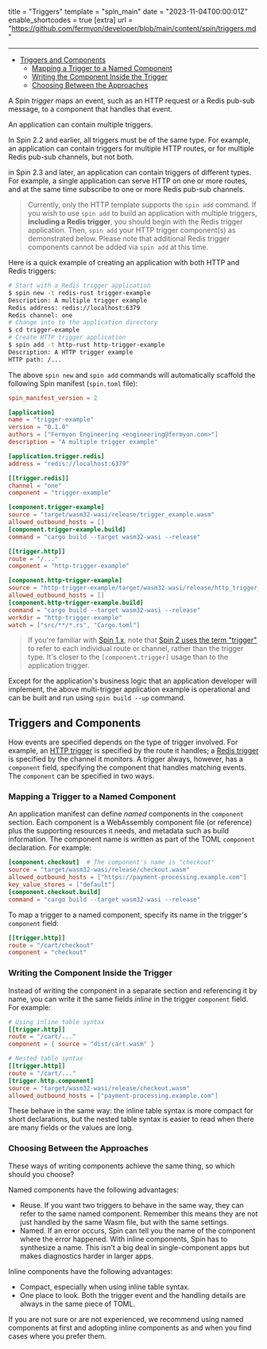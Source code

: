 title = "Triggers"
template = "spin_main"
date = "2023-11-04T00:00:01Z"
enable_shortcodes = true
[extra]
url = "https://github.com/fermyon/developer/blob/main/content/spin/triggers.md"

---
- [Triggers and Components](#triggers-and-components)
  - [Mapping a Trigger to a Named Component](#mapping-a-trigger-to-a-named-component)
  - [Writing the Component Inside the Trigger](#writing-the-component-inside-the-trigger)
  - [Choosing Between the Approaches](#choosing-between-the-approaches)

A Spin _trigger_ maps an event, such as an HTTP request or a Redis pub-sub message, to a component that handles that event.

An application can contain multiple triggers.

In Spin 2.2 and earlier, all triggers must be of the same type.  For example, an application can contain triggers for multiple HTTP routes, or for multiple Redis pub-sub channels, but not both.

in Spin 2.3 and later, an application can contain triggers of different types.  For example, a single application can serve HTTP on one or more routes, and at the same time subscribe to one or more Redis pub-sub channels. 

> Currently, only the HTTP template supports the `spin add` command. If you wish to use `spin add` to build an application with multiple triggers, **including a Redis trigger**, you should begin with the Redis trigger application. Then, `spin add` your HTTP trigger component(s) as demonstrated below. Please note that additional Redis trigger components cannot be added via `spin add` at this time.

Here is a quick example of creating an application with both HTTP and Redis triggers:

<!-- @nocpy -->

```bash
# Start with a Redis trigger application
$ spin new -t redis-rust trigger-example
Description: A multiple trigger example
Redis address: redis://localhost:6379
Redis channel: one
# Change into to the application directory
$ cd trigger-example 
# Create HTTP trigger application
$ spin add -t http-rust http-trigger-example  
Description: A HTTP trigger example
HTTP path: /...
```

The above `spin new` and `spin add` commands will automatically scaffold the following Spin manifest (`spin.toml` file):

<!-- @nocpy -->

```toml
spin_manifest_version = 2

[application]
name = "trigger-example"
version = "0.1.0"
authors = ["Fermyon Engineering <engineering@fermyon.com>"]
description = "A multiple trigger example"

[application.trigger.redis]
address = "redis://localhost:6379"

[[trigger.redis]]
channel = "one"
component = "trigger-example"

[component.trigger-example]
source = "target/wasm32-wasi/release/trigger_example.wasm"
allowed_outbound_hosts = []
[component.trigger-example.build]
command = "cargo build --target wasm32-wasi --release"

[[trigger.http]]
route = "/..."
component = "http-trigger-example"

[component.http-trigger-example]
source = "http-trigger-example/target/wasm32-wasi/release/http_trigger_example.wasm"
allowed_outbound_hosts = []
[component.http-trigger-example.build]
command = "cargo build --target wasm32-wasi --release"
workdir = "http-trigger-example"
watch = ["src/**/*.rs", "Cargo.toml"]
```

> If you're familiar with [Spin 1.x](/spin/manifest-reference-v1#the-trigger-table), note that [Spin 2 uses the term "trigger"](/spin/manifest-reference#the-trigger-table) to refer to each individual route or channel, rather than the trigger type. It's closer to the `[component.trigger]` usage than to the application trigger.

Except for the application's business logic that an application developer will implement, the above multi-trigger application example is operational and can be built and run using `spin build --up` command.

## Triggers and Components

How events are specified depends on the type of trigger involved. For example, an [HTTP trigger](./http-trigger.md) is specified by the route it handles; a [Redis trigger](./redis-trigger.md) is specified by the channel it monitors. A trigger always, however, has a `component` field, specifying the component that handles matching events.  The `component` can be specified in two ways.

### Mapping a Trigger to a Named Component

An application manifest can define _named_ components in the `component` section. Each component is a WebAssembly component file (or reference) plus the supporting resources it needs, and metadata such as build information. The component name is written as part of the TOML `component` declaration. For example:

```toml
[component.checkout]  # The component's name is "checkout"
source = "target/wasm32-wasi/release/checkout.wasm"
allowed_outbound_hosts = ["https://payment-processing.example.com"]
key_value_stores = ["default"]
[component.checkout.build]
command = "cargo build --target wasm32-wasi --release"
```

To map a trigger to a named component, specify its name in the trigger's `component` field:

```toml
[[trigger.http]]
route = "/cart/checkout"
component = "checkout"
```

### Writing the Component Inside the Trigger

Instead of writing the component in a separate section and referencing it by name, you can write it the same fields _inline_ in the trigger `component` field.  For example:

```toml
# Using inline table syntax
[[trigger.http]]
route = "/cart/..."
component = { source = "dist/cart.wasm" }

# Nested table syntax
[[trigger.http]]
route = "/cart/..."
[trigger.http.component]
source = "target/wasm32-wasi/release/checkout.wasm"
allowed_outbound_hosts = ["payment-processing.example.com"]
```

These behave in the same way: the inline table syntax is more compact for short declarations, but the nested table syntax is easier to read when there are many fields or the values are long.

### Choosing Between the Approaches

These ways of writing components achieve the same thing, so which should you choose?

Named components have the following advantages:

* Reuse. If you want two triggers to behave in the same way, they can refer to the same named component. Remember this means they are not just handled by the same Wasm file, but with the same settings.
* Named. If an error occurs, Spin can tell you the name of the component where the error happened. With inline components, Spin has to synthesize a name. This isn't a big deal in single-component apps but makes diagnostics harder in larger apps.

Inline components have the following advantages:

* Compact, especially when using inline table syntax.
* One place to look. Both the trigger event and the handling details are always in the same piece of TOML.

If you are not sure or are not experienced, we recommend using named components at first and adopting inline components as and when you find cases where you prefer them.
